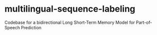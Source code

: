 # multilingual-sequence-labeling
Codebase for a bidirectional Long Short-Term Memory Model for Part-of-Speech Prediction
